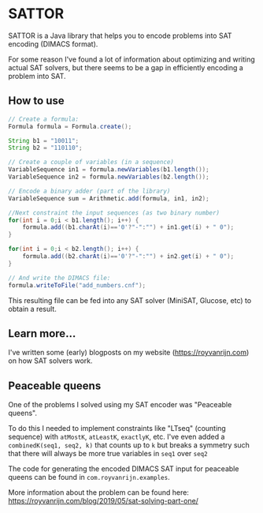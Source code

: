 # SATTOR

SATTOR is a Java library that helps you to encode problems into SAT encoding (DIMACS format).

For some reason I've found a lot of information about optimizing and writing actual SAT solvers, but there seems to be a gap in efficiently encoding a problem into SAT.

## How to use

```java
// Create a formula:
Formula formula = Formula.create();

String b1 = "10011";
String b2 = "110110";

// Create a couple of variables (in a sequence) 
VariableSequence in1 = formula.newVariables(b1.length());
VariableSequence in2 = formula.newVariables(b2.length());

// Encode a binary adder (part of the library)
VariableSequence sum = Arithmetic.add(formula, in1, in2);

//Next constraint the input sequences (as two binary number)
for(int i = 0;i < b1.length(); i++) {
    formula.add((b1.charAt(i)=='0'?"-":"") + in1.get(i) + " 0");
}

for(int i = 0;i < b2.length(); i++) {
    formula.add((b2.charAt(i)=='0'?"-":"") + in2.get(i) + " 0");
}

// And write the DIMACS file:
formula.writeToFile("add_numbers.cnf");
```

This resulting file can be fed into any SAT solver (MiniSAT, Glucose, etc) to obtain a result.

## Learn more...

I've written some (early) blogposts on my website (https://royvanrijn.com) on how SAT solvers work.

## Peaceable queens

One of the problems I solved using my SAT encoder was "Peaceable queens".

To do this I needed to implement constraints like "LTseq" (counting sequence) with `atMostK`, `atLeastK`, `exactlyK`, etc.
I've even added a `combinedK(seq1, seq2, k)` that counts up to `k` but breaks a symmetry such that there will always be more true variables in `seq1` over `seq2`

The code for generating the encoded DIMACS SAT input for peaceable queens can be found in `com.royvanrijn.examples`.

More information about the problem can be found here:
https://royvanrijn.com/blog/2019/05/sat-solving-part-one/



